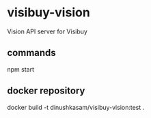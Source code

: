 # visibuy-vision
Vision API server for Visibuy

## commands
npm start

## docker repository
docker build -t dinushkasam/visibuy-vision:test .